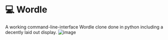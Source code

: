 # 💻 Wordle
A working command-line-interface Wordle clone done in python including a decently laid out display.
![image](https://user-images.githubusercontent.com/92184180/201766738-a030886d-4549-4102-aa5c-56aa711fee00.png)
